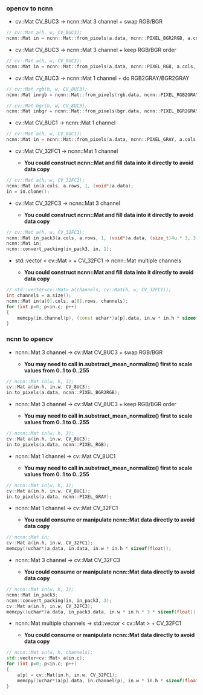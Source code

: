 ### opencv to ncnn

* cv::Mat CV_8UC3 -> ncnn::Mat 3 channel + swap RGB/BGR

```cpp
// cv::Mat a(h, w, CV_8UC3);
ncnn::Mat in = ncnn::Mat::from_pixels(a.data, ncnn::PIXEL_BGR2RGB, a.cols, a.rows);
```

* cv::Mat CV_8UC3 -> ncnn::Mat 3 channel + keep RGB/BGR order

```cpp
// cv::Mat a(h, w, CV_8UC3);
ncnn::Mat in = ncnn::Mat::from_pixels(a.data, ncnn::PIXEL_RGB, a.cols, a.rows);
```

* cv::Mat CV_8UC3 -> ncnn::Mat 1 channel + do RGB2GRAY/BGR2GRAY

```cpp
// cv::Mat rgb(h, w, CV_8UC3);
ncnn::Mat inrgb = ncnn::Mat::from_pixels(rgb.data, ncnn::PIXEL_RGB2GRAY, rgb.cols, rgb.rows);

// cv::Mat bgr(h, w, CV_8UC3);
ncnn::Mat inbgr = ncnn::Mat::from_pixels(bgr.data, ncnn::PIXEL_BGR2GRAY, bgr.cols, bgr.rows);
```

* cv::Mat CV_8UC1 -> ncnn::Mat 1 channel

```cpp
// cv::Mat a(h, w, CV_8UC1);
ncnn::Mat in = ncnn::Mat::from_pixels(a.data, ncnn::PIXEL_GRAY, a.cols, a.rows);
```

* cv::Mat CV_32FC1 -> ncnn::Mat 1 channel

  * **You could construct ncnn::Mat and fill data into it directly to avoid data copy**

```cpp
// cv::Mat a(h, w, CV_32FC1);
ncnn::Mat in(a.cols, a.rows, 1, (void*)a.data);
in = in.clone();
```

* cv::Mat CV_32FC3 -> ncnn::Mat 3 channel

  * **You could construct ncnn::Mat and fill data into it directly to avoid data copy**

```cpp
// cv::Mat a(h, w, CV_32FC3);
ncnn::Mat in_pack3(a.cols, a.rows, 1, (void*)a.data, (size_t)4u * 3, 3);
ncnn::Mat in;
ncnn::convert_packing(in_pack3, in, 1);
```

* std::vector < cv::Mat > + CV_32FC1 -> ncnn::Mat multiple channels

  * **You could construct ncnn::Mat and fill data into it directly to avoid data copy**

```cpp
// std::vector<cv::Mat> a(channels, cv::Mat(h, w, CV_32FC1));
int channels = a.size();
ncnn::Mat in(a[0].cols, a[0].rows, channels);
for (int p=0; p<in.c; p++)
{
    memcpy(in.channel(p), (const uchar*)a[p].data, in.w * in.h * sizeof(float));
}
```

### ncnn to opencv

* ncnn::Mat 3 channel -> cv::Mat CV_8UC3 + swap RGB/BGR

  * **You may need to call in.substract_mean_normalize() first to scale values from 0..1 to 0..255**

```cpp
// ncnn::Mat in(w, h, 3);
cv::Mat a(in.h, in.w, CV_8UC3);
in.to_pixels(a.data, ncnn::PIXEL_BGR2RGB);
```

* ncnn::Mat 3 channel -> cv::Mat CV_8UC3 + keep RGB/BGR order

  * **You may need to call in.substract_mean_normalize() first to scale values from 0..1 to 0..255**

```cpp
// ncnn::Mat in(w, h, 3);
cv::Mat a(in.h, in.w, CV_8UC3);
in.to_pixels(a.data, ncnn::PIXEL_RGB);
```

* ncnn::Mat 1 channel -> cv::Mat CV_8UC1

  * **You may need to call in.substract_mean_normalize() first to scale values from 0..1 to 0..255**

```cpp
// ncnn::Mat in(w, h, 1);
cv::Mat a(in.h, in.w, CV_8UC1);
in.to_pixels(a.data, ncnn::PIXEL_GRAY);
```

* ncnn::Mat 1 channel -> cv::Mat CV_32FC1

  * **You could consume or manipulate ncnn::Mat data directly to avoid data copy**

```cpp
// ncnn::Mat in;
cv::Mat a(in.h, in.w, CV_32FC1);
memcpy((uchar*)a.data, in.data, in.w * in.h * sizeof(float));
```

* ncnn::Mat 3 channel -> cv::Mat CV_32FC3

  * **You could consume or manipulate ncnn::Mat data directly to avoid data copy**

```cpp
// ncnn::Mat in(w, h, 3);
ncnn::Mat in_pack3;
ncnn::convert_packing(in, in_pack3, 3);
cv::Mat a(in.h, in.w, CV_32FC3);
memcpy((uchar*)a.data, in_pack3.data, in.w * in.h * 3 * sizeof(float));
```

* ncnn::Mat multiple channels -> std::vector < cv::Mat > + CV_32FC1

  * **You could consume or manipulate ncnn::Mat data directly to avoid data copy**

```cpp
// ncnn::Mat in(w, h, channels);
std::vector<cv::Mat> a(in.c);
for (int p=0; p<in.c; p++)
{
    a[p] = cv::Mat(in.h, in.w, CV_32FC1);
    memcpy((uchar*)a[p].data, in.channel(p), in.w * in.h * sizeof(float));
}
```
